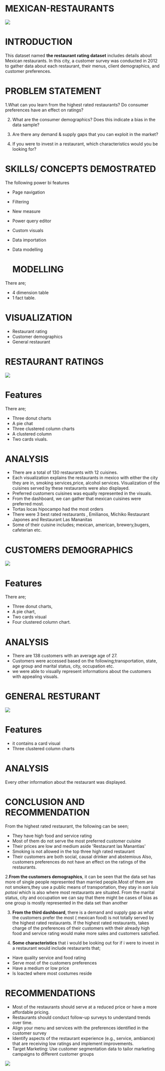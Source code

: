 # MEXICAN-RESTAURANTS

![](introduction_picture.jpg)

# INTRODUCTION

This dataset named **the restaurant rating dataset** includes details about Mexican restaurants. In this city, a customer survey was conducted in 2012 to gather data about each restaurant, their menus, client demographics, and customer preferences.

# PROBLEM STATEMENT
1.What can you learn from the highest rated restaurants? Do consumer preferences have an effect on ratings?

2. What are the consumer demographics? Does this indicate a bias in the data sample? 

3. Are there any demand & supply gaps that you can exploit in the market? 

4. If you were to invest in a restaurant, which characteristics would you be looking for?

# SKILLS/ CONCEPTS DEMOSTRATED
 The following power bi features
- Page navigation 
- Filtering
- New measure
- Power query editor 
- Custom visuals
- Data importation
- Data modelling

  # MODELLING
There are;
- 4 dimension table 
- 1 fact table.
  
# VISUALIZATION
- Restaurant rating
- Customer demographics
- General restaurant
  
 # RESTAURANT RATINGS
 ![](restaurant_rating.png)
 
# Features
There are;
- Three donut charts
- A pie chat
- Three clustered column charts
- A clustered column
- Two cards viuals.

# ANALYSIS
- There are a total of 130 restaurants with 12 cuisines.
- Each visualization explains the restaurants in mexico with either the city they are in, smoking services,price, alcohol services. Visualization of the cuisines served by these restaurants were also displayed.
- Preferred customers cuisines was equally represented in  the visuals.
- From the dashboard, we can gather that mexican cuisines were preferred most.
- Tortas locas hipocampo had the most orders 
- There were 3 best rated restaurants , Emilianos, Michiko Restaurant Japones and Restaurant Las Mananitas 
- Some of their cuisine includes; mexican, american, brewery,bugers, cafeterian etc.

# CUSTOMERS DEMOGRAPHICS
![](customers_demo.png)

# Features 
There are;
- Three donut charts,
- A pie chart,
- Two cards visual
- Four clustered column chart.

# ANALYSIS

- There are 138 customers with  an average age of 27.
- Customers were accessed based on the following;transportation, state, age group and marital status, city, occupation etc.
-  we were able to visually represent informations about the customers with appealing visuals.
 # GENERAL RESTURANT 
 ![](general_dashboard.png)
# Features 
- it contains a card visual
- Three clustered column charts

# ANALYSIS
Every other information about the restaurant was displayed.
# CONCLUSION AND RECOMMENDATION 
From the highest rated restaurant, the following can be seen;
- They have high food and service rating
- Most of them do not serve the most  preferred customer cuisine
- Their prices are low and medium aside 'Restaurant las Manantias'
- Smoking is not allowed in the top three high rated restaurant
- Their customers are both social, causal drinker and abstemious 
   Also, customers preferences do not have an effect on the ratings of the restaurants.
        
2.**From the customers demographics**, it can be seen that the data set has more of single people represented than married people.Most of them  are not smokers,they use a public means of transportation, they stay in *san luis potosi* which is also where most restaurants are situated.  From the marital status, city and occupation we can say that there might be cases of bias as one group is mostly represented in the data set than another

3. **From the third dashboard**, there is a demand and supply gap as what the customers prefer the most ( mexican food) is not totally served by the highest rated restaurants. 
If the highest rated restaurants, takes charge of the preferences of their customers with their already high food and service rating would make more sales and customers satisfied.

 4.  **Some characteristics** that i would be looking out for if i were to invest in a restaurant would include  restaurants that;
- Have quality service and food rating
- Serve most of the customers preferences 
- Have a medium or low price
- Is loacted where most costumes reside
  
# RECOMMENDATIONS
 - Most of the restaurants should serve at a reduced price or have a more affordable pricing.
 - Restaurants should conduct follow-up surveys to understand trends over time.
 - Align your menu and services with the preferences identified in the customer survey
- Identify aspects of the restaurant experience (e.g., service, ambiance) that are receiving low ratings and implement improvements.
- Target Marketing: Use customer segmentation data to tailor marketing campaigns to different customer groups

![](thank_you.jpg)



